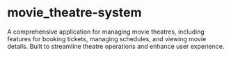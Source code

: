 # movie_theatre-system
A comprehensive application for managing movie theatres, including features for booking tickets, managing schedules, and viewing movie details. Built to streamline theatre operations and enhance user experience.
